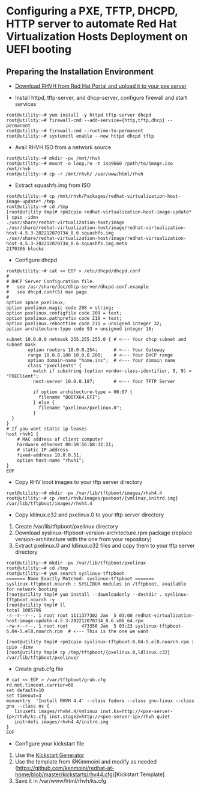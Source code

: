 # Configuring a PXE, TFTP, DHCPD, HTTP server to automate Red Hat Virtualization Hosts Deployment on UEFI booting

## Preparing the Installation Environment
* [Download RHVH from Red Hat Portal and upload it to your pxe server](https://access.redhat.com/products/red-hat-virtualization#getstarted)

* Install httpd, tftp-server, and dhcp-server, configure firewall and start services
```console
root@utility:~# yum install -y httpd tftp-server dhcpd
root@utility:~# firewall-cmd --add-service={http,tftp,dhcp} --permanent
root@utility:~# firewall-cmd --runtime-to-permanent
root@utility:~# systemctl enable --now httpd dhcpd tftp
```
* Avail RHVH ISO from a network source
```console
root@utility:~# mkdir -pv /mnt/rhvh
root@utility:~# mount -o loop,ro -t iso9660 /path/to/image.iso /mnt/rhvh
root@utility:~# cp -r /mnt/rhvh/ /var/www/html/rhvh
```

* Extract squashfs.img from ISO
```console
root@utility:~# cp /mnt/rhvh/Packages/redhat-virtualization-host-image-update* /tmp
root@utility:~# cd /tmp
[root@utility tmp]# rpm2cpio redhat-virtualization-host-image-update* | cpio -idmv
./usr/share/redhat-virtualization-host/image
./usr/share/redhat-virtualization-host/image/redhat-virtualization-host-4.5.3-202212070734_8.6.squashfs.img
./usr/share/redhat-virtualization-host/image/redhat-virtualization-host-4.5.3-202212070734_8.6.squashfs.img.meta
2170306 blocks
```
* Configure dhcpd

```console
root@utility:~# cat << EOF > /etc/dhcpd/dhcpd.conf 
#
# DHCP Server Configuration file.
#   see /usr/share/doc/dhcp-server/dhcpd.conf.example
#   see dhcpd.conf(5) man page
#
option space pxelinux;
option pxelinux.magic code 208 = string;
option pxelinux.configfile code 209 = text;
option pxelinux.pathprefix code 210 = text;
option pxelinux.reboottime code 211 = unsigned integer 32;
option architecture-type code 93 = unsigned integer 16;

subnet 10.0.0.0 netmask 255.255.255.0 { # <--- Your dhcp subnet and subnet mask
        option routers 10.0.0.254;      # <--- Your Gateway
        range 10.0.0.180 10.0.0.200;    # <--- Your DHCP range
        option domain-name "home.ins";  # <--- Your domain name
        class "pxeclients" {
          match if substring (option vendor-class-identifier, 0, 9) = "PXEClient";
          next-server 10.0.0.187;       # <--- Your TFTP Server

          if option architecture-type = 00:07 {
            filename "BOOTX64.EFI";
          } else {
            filename "pxelinux/pxelinux.0";
          }
  }
}
# If you want static ip leases
host rhvh1 {
    # MAC address of client computer
    hardware ethernet 00:50:56:b8:32:21;
    # static IP address
    fixed-address 10.0.0.51;
    option host-name "rhvh1";
}
EOF
```
* Copy RHV boot images to your tftp server directory
```console
root@utility:~# mkdir -pv /var/lib/tftpboot/images/rhvh4.4
root@utility:~# cp /mnt/rhvh/images/pxeboot/{vmlinuz,initrd.img} /var/lib/tftpboot/images/rhvh4.4
```
* Copy ldlinux.c32 and pxelinux.0 to your tftp server directory
1. Create /var/lib/tftpboot/pxelinux directory
2. Download syslinux-tftpboot-version-architecture.rpm package (replace version-architecture with the one from your repository)
3. Extract pxelinux.0 and ldlinux.c32 files and copy them to your tftp server directory
```console
root@utility:~# mkdir -pv /var/lib/tftpboot/pxelinux
root@utility:~# cd /tmp
root@utility:~# yum search syslinux-tftpboot
======= Name Exactly Matched: syslinux-tftpboot =======
syslinux-tftpboot.noarch : SYSLINUX modules in /tftpboot, available for network booting
[root@utility tmp]# yum install --downloadonly --destdir . syslinux-tftpboot.noarch -y
[root@utility tmp]# ll
total 1085796
-r--r--r--. 1 root root 1111377302 Jan  5 03:00 redhat-virtualization-host-image-update-4.5.3-202212070734_8.6.x86_64.rpm
-rw-r--r--. 1 root root     473356 Jan  5 03:23 syslinux-tftpboot-6.04-5.el8.noarch.rpm  # <--- This is the one we want

[root@utility tmp]# rpm2cpio syslinux-tftpboot-6.04-5.el8.noarch.rpm | cpio -dimv
[root@utility tmp]# cp /tmp/tftpboot/{pxelinux.0,ldlinux.c32} /var/lib/tftpboot/pxelinux/
```
* Create grub.cfg file
```console
# cat << EOF > /var/tftpboot/grub.cfg
rd.net.timeout.carrier=60
set default=10
set timeout=3
menuentry  'Install RHVH 4.4' --class fedora --class gnu-linux --class gnu --class os {
   linuxefi images/rhvh4.4/vmlinuz inst.ks=http://<pxe-server-ip>/rhvh/ks.cfg inst.stage2=http://<pxe-server-ip>/rhvh quiet
   initrdefi images/rhvh4.4/initrd.img
}
EOF
```

* Configure your kickstart file
1. Use the [Kickstart Generator](https://access.redhat.com/labs/kickstartconfig/)
2. Use the template from @Kimmoini and modify as needed (https://github.com/kenmoini/redhat-at-home/blob/master/kickstarts/rhv44.cfg)[Kickstart Template]
3. Save it in /var/www/html/rhvh/ks.cfg
